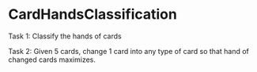 # CardHandsClassification
Task 1: Classify the hands of cards

Task 2: Given 5 cards, change 1 card into any type of card so that hand of changed cards maximizes.


